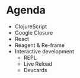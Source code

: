 <!SLIDE agenda bullets incremental>

# Agenda

* ClojureScript
* Google Closure
* React
* Reagent & Re-frame
* Interactive development
  * REPL
  * Live Reload
  * Devcards
